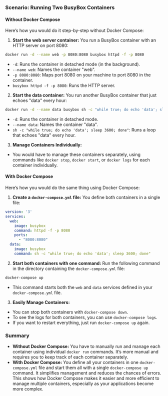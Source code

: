 ### Scenario: Running Two BusyBox Containers
#### Without Docker Compose
Here’s how you would do it step-by-step without Docker Compose:
1. **Start the web server container:**
  You run a BusyBox container with an HTTP server on port 8080:
  ```bash
  docker run -d --name web -p 8080:8080 busybox httpd -f -p 8080
  ```
  - `-d`: Runs the container in detached mode (in the background).
  - `--name web`: Names the container "web".
  - `-p 8080:8080`: Maps port 8080 on your machine to port 8080 in the container.
  - `busybox httpd -f -p 8080`: Runs the HTTP server.
2. **Start the data container:**
  You run another BusyBox container that just echoes "data" every hour:
  ```bash
  docker run -d --name data busybox sh -c "while true; do echo 'data'; sleep 3600; done"
  ```
  - `-d`: Runs the container in detached mode.
  - `--name data`: Names the container "data".
  - `sh -c "while true; do echo 'data'; sleep 3600; done"`: Runs a loop that echoes "data" every hour.
3. **Manage Containers Individually:**
  - You would have to manage these containers separately, using commands like `docker stop`, `docker start`, or `docker logs` for each container individually.
#### With Docker Compose
Here’s how you would do the same thing using Docker Compose:
1. **Create a `docker-compose.yml` file:**
  You define both containers in a single file:
  ```yaml
  version: '3'
  services:
    web:
      image: busybox
      command: httpd -f -p 8080
      ports:
        - "8080:8080"
    data:
      image: busybox
      command: sh -c "while true; do echo 'data'; sleep 3600; done"
  ```
2. **Start both containers with one command:**
  Run the following command in the directory containing the `docker-compose.yml` file:
  ```bash
  docker-compose up
  ```
  - This command starts both the `web` and `data` services defined in your `docker-compose.yml` file.
3. **Easily Manage Containers:**
  - You can stop both containers with `docker-compose down`.
  - To see the logs for both containers, you can use `docker-compose logs`.
  - If you want to restart everything, just run `docker-compose up` again.
### Summary
- **Without Docker Compose:** You have to manually run and manage each container using individual `docker run` commands. It’s more manual and requires you to keep track of each container separately.
- **With Docker Compose:** You define all your containers in one `docker-compose.yml` file and start them all with a single `docker-compose up` command. It simplifies management and reduces the chances of errors.
This shows how Docker Compose makes it easier and more efficient to manage multiple containers, especially as your applications become more complex.
